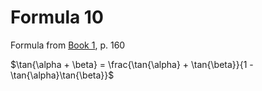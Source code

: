 # Formula 10

Formula from [Book 1](../Buch1.md), p. 160

$\tan{\alpha + \beta} = \frac{\tan{\alpha} + \tan{\beta}}{1 - \tan{\alpha}\tan{\beta}}$

